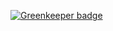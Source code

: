 

[![Greenkeeper badge](https://badges.greenkeeper.io/EirikBirkeland/hex-to-xy.svg)](https://greenkeeper.io/)